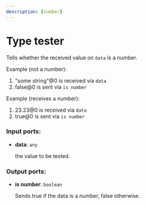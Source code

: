 ```yaml
---
description: [number]
---
```


# Type tester

Tells whether the received value on `data` is a number.

Example (not a number):

1. "some string"@0 is received via `data`
2. false@0 is sent via `is number`

Example (receives a number):

1. 23.23@0 is received via `data`
2. true@0 is sent via `is number`

### Input ports:

* __data__: ` any `

    the value to be tested.

### Output ports:

* __is number__: ` boolean `

    Sends true if the data is a number, false otherwise.

